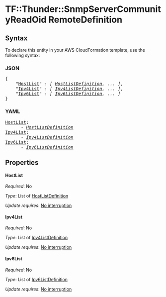 # TF::Thunder::SnmpServerCommunityReadOid RemoteDefinition

## Syntax

To declare this entity in your AWS CloudFormation template, use the following syntax:

### JSON

<pre>
{
    "<a href="#hostlist" title="HostList">HostList</a>" : <i>[ <a href="hostlistdefinition.md">HostListDefinition</a>, ... ]</i>,
    "<a href="#ipv4list" title="Ipv4List">Ipv4List</a>" : <i>[ <a href="ipv4listdefinition.md">Ipv4ListDefinition</a>, ... ]</i>,
    "<a href="#ipv6list" title="Ipv6List">Ipv6List</a>" : <i>[ <a href="ipv6listdefinition.md">Ipv6ListDefinition</a>, ... ]</i>
}
</pre>

### YAML

<pre>
<a href="#hostlist" title="HostList">HostList</a>: <i>
      - <a href="hostlistdefinition.md">HostListDefinition</a></i>
<a href="#ipv4list" title="Ipv4List">Ipv4List</a>: <i>
      - <a href="ipv4listdefinition.md">Ipv4ListDefinition</a></i>
<a href="#ipv6list" title="Ipv6List">Ipv6List</a>: <i>
      - <a href="ipv6listdefinition.md">Ipv6ListDefinition</a></i>
</pre>

## Properties

#### HostList

_Required_: No

_Type_: List of <a href="hostlistdefinition.md">HostListDefinition</a>

_Update requires_: [No interruption](https://docs.aws.amazon.com/AWSCloudFormation/latest/UserGuide/using-cfn-updating-stacks-update-behaviors.html#update-no-interrupt)

#### Ipv4List

_Required_: No

_Type_: List of <a href="ipv4listdefinition.md">Ipv4ListDefinition</a>

_Update requires_: [No interruption](https://docs.aws.amazon.com/AWSCloudFormation/latest/UserGuide/using-cfn-updating-stacks-update-behaviors.html#update-no-interrupt)

#### Ipv6List

_Required_: No

_Type_: List of <a href="ipv6listdefinition.md">Ipv6ListDefinition</a>

_Update requires_: [No interruption](https://docs.aws.amazon.com/AWSCloudFormation/latest/UserGuide/using-cfn-updating-stacks-update-behaviors.html#update-no-interrupt)

